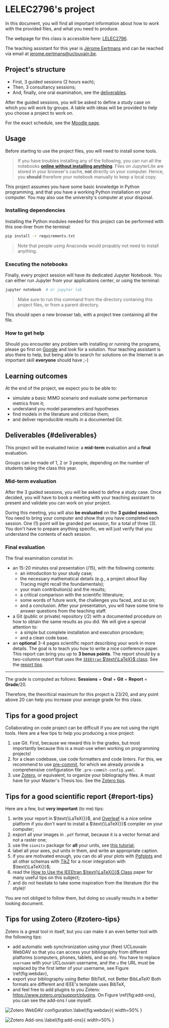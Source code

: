 # LELEC2796's project

In this document, you will find all important information about how to work
with the provided files, and what you need to produce.

The webpage for this class is accessible here:
[LELEC2796](https://uclouvain.be/en-cours-2023-lelec2796).

The teaching assistant for this year is
[Jérome Eertmans](https://uclouvain.be/fr/repertoires/jerome.eertmans)
and can be reached via email at
[jerome.eertmans@uclouvain.be](mailto:jerome.eertmans@uclouvain.be).

## Project's structure

- First, 3 guided sessions (2 hours each);
- Then, 3 consultancy sessions;
- And, finally, one oral examination, see the [deliverables](#deliverables).

After the guided sessions, you will be asked to define a study case on
which you will work by groups. A table with ideas will be provided
to help you choose a project to work on.

For the exact schedule, see the
[Moodle page](https://moodle.uclouvain.be/course/view.php?id=1465).

## Usage

Before starting to use the project files, you will need to install some tools.

> If you have troubles installing any of the following, you can run all the
  notebooks [**online without installing anything**][jupyter-lite-url].
  Files on JupyterLite are stored in your browser's cache, **not** directly
  on your computer. Hence, you **should** therefore your notebook manually
  to keep a local copy.

This project assumes you have some basic knowledge in Python programming,
and that you have a working Python installation on your computer. You may also
use the university's computer at your disposal.

### Installing dependencies

Installing the Python modules needed for this project can be performed
with this one-liner from the terminal:

```bash
pip install -r requirements.txt
```

> Note that people using Anaconda would propably not need to install anything.

### Executing the notebooks

Finally, every project session will have its dedicated Jupyter Notebook.
You can either run Jupyter from your applications center, or using the terminal:

```bash
jupyter notebook  # or jupyter lab
```

> Make sure to run this command from the directory contaning
  this project files, or from a parent directory.

This should open a new browser tab, with a project tree containing all the file.

### How to get help

Should you encounter any problem with installing or running the programs,
please go first on
[Google](https://www.google.com/)
and look for a solution. Your teaching assistant
is also there to help, but being able to search for solutions on the Internet
is an important skill **everyone** should have ;-)

## Learning outcomes

At the end of the project, we expect you to be able to:

+ simulate a basic MIMO scenario and evaluate some performance
  metrics from it;
+ understand you model parameters and hypotheses
+ find models in the literature and criticise them;
+ and deliver reproducible results in a documented Git.

## Deliverables {#deliverables}

This project will be evaluated twice: a **mid-term**
evaluation and a **final** evaluation.

Groups can be made of 1, 2 or 3 people, depending on the
number of students taking the class this year.

### Mid-term evaluation

After the 3 guided sessions, you will be asked to define a
study case. Once decided, you will have to book a meeting
with your teaching assistant to present and validate you can
work on your project.

During this meeting, you will also **be evaluated** on the
**3 guided sessions**. You need to bring your computer
and show that you have completed each session. One (1)
point will be granded per session, for a total of three (3).
You don't have to prepare anything specific, we will just
verify that you understand the contents of each session.

### Final evaluation

The final examination constist in:

+ an 15-20 minutes oral presentation (/15), with the following contents:
  + an introduction to your study case;
  + the necessary mathematical details (e.g., a project about Ray Tracing
    might recall the foundamentals);
  + your main contribution(s) and the results;
  + a critical comparison with the scientific litterature;
  + some words of future work, the challenges you faced, and so on;
  + and a conclusion.
  After your presentation, you will have some time to answer questions from
    the teaching staff.
+ a Git (public or private) repository (/2) with
  a documented procedure on how to obtain the same results as you did.
  We will give a special attention to:
  + a simple but complete installation and execution procedure;
  + and a clean code base.
+ an **optional** 3-4 pages scientific report describing your work in more
  details. The goal is to teach you how to write a nice conference paper.
  This report can bring you up to **3 bonus points**. The report should
  by a two-columns report that uses the
  [`IEEEtran` $\text{\LaTeX}$ class](https://ctan.org/pkg/ieeetran).
  See the [report tips](#report-tips).

---

The grade  is computed as follows: **Sessions** + **Oral** + **Git** + **Report** = **Grade**/20.

Therefore, the theoritical maximum for this project is 23/20, and any
point above 20 can help you increase your average grade for this class.

## Tips for a good project

Collaborating on code project can be difficult if you are not using the right
tools. Here are a few tips to help you producing a nice project:

1. use Git. First, because we reward this in the grades, but most
   importantly because this is a must-use when working on programming projects!
2. for a clean codebase, use code formatters and code linters. For this,
   we recommend to use [pre-commit](https://pre-commit.com/), for which we
   already provide a comprehensive configuration file
   `.pre-commit-config.yaml`.
3. use [Zotero](https://www.zotero.org/), or equivalent, to organize your
   bibliography files. A must have for your Master's Thesis too.
   See the [Zotero tips](#zotero-tips).

## Tips for a good scientific report {#report-tips}

Here are a few, but **very important** (to me) tips:

1. write your report in $\text{\LaTeX{}}$, and [Overleaf](overleaf.com) is a nice online
  platform if you don't want to install a $\text{\LaTeX{}}$ compiler on your computer;
2. export all your images in `.pdf` format, because it is a vector format and not a raster one;
3. use the `siunitx` package for **all** your units,
  see [this tutorial](https://www.dickimaw-books.com/latex/thesis/html/siunitx.html);
4. label all your axes, put units in them, and write an appropriate caption.
5. if you are motivated enough, you can do all your plots with [Pgfplots](https://fr.overleaf.com/learn/latex/Pgfplots_package) and all other schemas with [TikZ](https://fr.overleaf.com/learn/latex/TikZ_package) for a nicer integration with $\text{\LaTeX{}}$;
6. read the
   [How to Use the IEEEtran $\text{\LaTeX{}}$ Class](https://mirror.lyrahosting.com/CTAN/macros/latex/contrib/IEEEtran/IEEEtran_HOWTO.pdf)
   paper for many useful tips on this subject;
6. and do not hesitate to take some inspiration from the literature (for the style)!

You are not obliged to follow them, but doing so usually results in a better
looking document.

## Tips for using Zotero {#zotero-tips}

Zotero is a great tool in itself, but you can make it an even better tool
with the following tips:

+ add automatic web synchronization using your (free) UCLouvain WebDAV
  so that you can access your bibliography from
  different platforms (computers, phones, tablets, and so on). You have to
  replace `username` with your UCLouvain username,
  and the `u` the URL must be replaced by the first letter of your username,
  see Figure \ref{fig:webdav},
+ export your bibliography using Better BibTeX, not Better BibLaTeX!
  Both formats are different and IEEE's template uses BibTeX,
+ and feel free to add plugins to you Zotero:
  https://www.zotero.org/support/plugins.
  On Figure \ref{fig:add-ons}, you can see the add-ons I use myself.

![Zotero WebDAV configuration.\label{fig:webdav}](zotero-webdav.png){ width=50% }

![Zotero Add-ons.\label{fig:add-ons}](zotero-add-ons.png){ width=50% }

[jupyter-lite-url]: https://eertmans.be/LELEC2796
